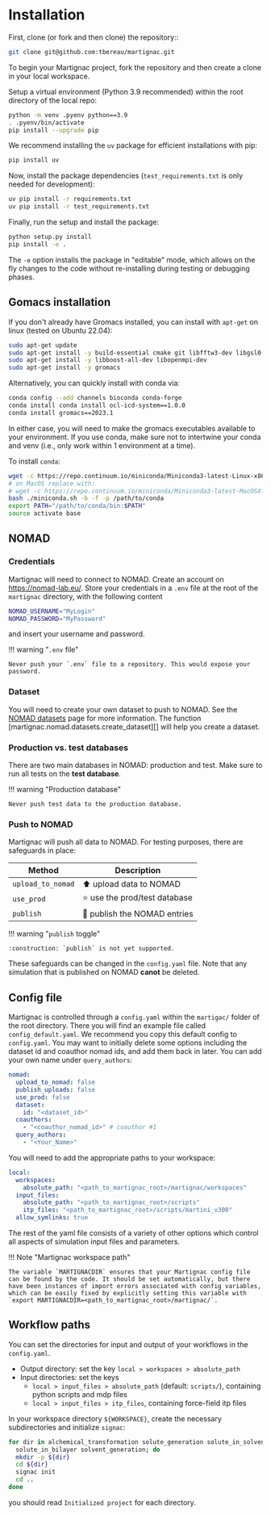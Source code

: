 # Installation

First, clone (or fork and then clone) the repository::
``` bash
git clone git@github.com:tbereau/martignac.git
```

To begin your Martignac project, fork the repository and then create a clone in your local workspace.

Setup a virtual environment (Python 3.9 recommended) within the root directory of the local repo:

```bash
python -m venv .pyenv python==3.9
. .pyenv/bin/activate
pip install --upgrade pip
```

We recommend installing the `uv` package for efficient installations with pip:

```bash
pip install uv
```


<!-- Update `requirements.txt` from `pyproject.toml` with piptools, and then install dependencies with pip: -->
<!-- ```bash
pip install pip-tools
python -m piptools compile -o requirements.txt pyproject.toml
pip install -r requirements.txt
``` -->

Now, install the package dependencies (`test_requirements.txt` is only needed for development):

``` bash
uv pip install -r requirements.txt
uv pip install -r test_requirements.txt
```

Finally, run the setup and install the package:
```bash
python setup.py install
pip install -e .
```

The `-e` option installs the package in "editable" mode, which allows on the fly changes to the code without re-installing during testing or debugging phases.

## Gomacs installation

If you don't already have Gromacs installed, you can install with `apt-get` on linux (tested on Ubuntu 22.04):

```bash
sudo apt-get update
sudo apt-get install -y build-essential cmake git libfftw3-dev libgsl0-dev
sudo apt-get install -y libboost-all-dev libopenmpi-dev
sudo apt-get install -y gromacs
```

Alternatively, you can quickly install with conda via:

```bash
conda config --add channels bioconda conda-forge
conda install conda install ocl-icd-system==1.0.0
conda install gromacs==2023.1
```

In either case, you will need to make the gromacs executables available to your environment. If you use conda, make sure not to intertwine your conda and venv (i.e., only work within 1 environment at a time).

To install `conda`:
```bash
wget -c https://repo.continuum.io/miniconda/Miniconda3-latest-Linux-x86_64.sh -O miniconda.sh
# on MacOS replace with:
# wget -c https://repo.continuum.io/miniconda/Miniconda3-latest-MacOSX-x86_64.sh -O miniconda.sh
bash ./miniconda.sh -b -f -p /path/to/conda
export PATH="/path/to/conda/bin:$PATH"
source activate base
```

## NOMAD

### Credentials

Martignac will need to connect to NOMAD. Create an account on <https://nomad-lab.eu/>.
Store your credentials in a `.env` file at the root of the `martignac` directory, with the following content
```bash
NOMAD_USERNAME="MyLogin"
NOMAD_PASSWORD="MyPassword"
```
and insert your username and password.

!!! warning "`.env` file"

    Never push your `.env` file to a repository. This would expose your password.

### Dataset

You will need to create your own dataset to push to NOMAD.
See the [NOMAD datasets](nomad/datasets.md) page for more information.
The function [martignac.nomad.datasets.create_dataset][] will help you create a dataset.

### Production vs. test databases

There are two main databases in NOMAD: production and test. Make sure to run all tests on the **test database**.

!!! warning "Production database"

    Never push test data to the production database.

### Push to NOMAD

Martignac will push all data to NOMAD. For testing purposes, there are safeguards in place:

| Method            | Description                                    |
|-------------------|------------------------------------------------|
| `upload_to_nomad` | :arrow_up:     upload data to NOMAD            |
| `use_prod`        | :star: use the prod/test database              |
| `publish`         | :construction:       publish the NOMAD entries |

!!! warning "`publish` toggle"

    :construction: `publish` is not yet supported.

These safeguards can be changed in the `config.yaml` file. Note that any simulation that is published on NOMAD
**canot** be deleted.

## Config file

Martignac is controlled through a `config.yaml` within the `martigac/` folder of the root directory. There you will find an example file called `config_default.yaml`. We recommend you copy this default config to `config.yaml`. You may want to initially delete some options including the dataset id and coauthor nomad ids, and add them back in later. You can add your own name under `query_authors`:

```yaml
nomad:
  upload_to_nomad: false
  publish_uploads: false
  use_prod: false
  dataset:
    id: "<dataset_id>"
  coauthors:
    - "<coauthor_nomad_id>" # coauthor #1
  query_authors:
    - "<Your_Name>"
```

You will need to add the appropriate paths to your workspace:

```yaml
local:
  workspaces:
    absolute_path: "<path_to_martignac_root>/martignac/workspaces"
  input_files:
    absolute_path: "<path_to_martignac_root>/scripts"
    itp_files: "<path_to_martignac_root>/scripts/martini_v300"
  allow_symlinks: true
```

The rest of the yaml file consists of a variety of other options which control all aspects of simulation input files and parameters.

!!! Note "Martignac workspace path"

    The variable `MARTIGNACDIR` ensures that your Martignac config file can be found by the code. It should be set automatically, but there have been instances of import errors associated with config variables, which can be easily fixed by explicitly setting this variable with `export MARTIGNACDIR=<path_to_martignac_root>/martignac/`.

## Workflow paths

You can set the directories for input and output of your workflows in the `config.yaml`.

- Output directory: set the key `local > workspaces > absolute_path`
- Input directories: set the keys
  - `local > input_files > absolute_path` (default: `scripts/`), containing python scripts and mdp files
  - `local > input_files > itp_files`, containing force-field itp files

In your workspace directory `${WORKSPACE}`, create the necessary subdirectories and initialize `signac`:
```bash
for dir in alchemical_transformation solute_generation solute_in_solvent bilayer_generation \
  solute_in_bilayer solvent_generation; do
  mkdir -p ${dir}
  cd ${dir}
  signac init
  cd ..
done
```
you should read `Initialized project` for each directory.

